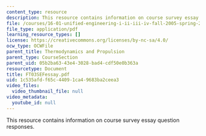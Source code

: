 ```yaml
---
content_type: resource
description: This resource contains information on course survey essay question responses.
file: /courses/16-01-unified-engineering-i-ii-iii-iv-fall-2005-spring-2006/1c535afdf65c44091ca49683ba2ceea3_FT03SEFessay.pdf
file_type: application/pdf
learning_resource_types: []
license: https://creativecommons.org/licenses/by-nc-sa/4.0/
ocw_type: OCWFile
parent_title: Thermodynamics and Propulsion
parent_type: CourseSection
parent_uid: 05b2ba63-43e4-3028-bad4-cdf50e0b363a
resourcetype: Document
title: FT03SEFessay.pdf
uid: 1c535afd-f65c-4409-1ca4-9683ba2ceea3
video_files:
  video_thumbnail_file: null
video_metadata:
  youtube_id: null
---
```

This resource contains information on course survey essay question responses.